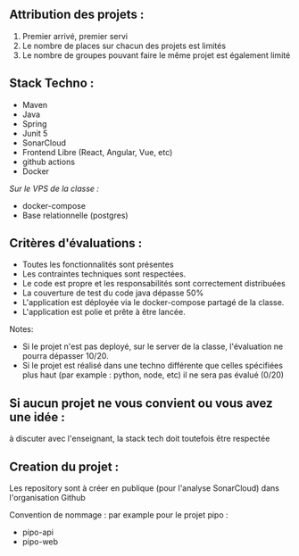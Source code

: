 ## Attribution des projets :

1. Premier arrivé, premier servi
2. Le nombre de places sur chacun des projets est limités
3. Le nombre de groupes pouvant faire le même projet est également limité


## Stack Techno :

* Maven
* Java
* Spring
* Junit 5
* SonarCloud
* Frontend Libre (React, Angular, Vue, etc) 
* github actions
* Docker

*Sur le VPS de la classe :*
* docker-compose
* Base relationnelle (postgres)


## Critères d'évaluations :

* Toutes les fonctionnalités sont présentes
* Les contraintes techniques sont respectées.
* Le code est propre et les responsabilités sont correctement distribuées
* La couverture de test du code java dépasse 50%
* L'application est déployée via le docker-compose partagé de la classe.
* L'application est polie et prête à être lancée.

Notes: 
* Si le projet n'est pas deployé, sur le server de la classe, l'évaluation ne pourra dépasser 10/20.
* Si le projet est réalisé dans une techno différente que celles spécifiées plus haut (par example : python, node, etc) il ne sera pas évalué (0/20)


## Si aucun projet ne vous convient ou vous avez une idée :

à discuter avec l'enseignant, la stack tech doit toutefois être respectée

## Creation du projet : 

Les repository sont à créer en publique (pour l'analyse SonarCloud) dans l'organisation Github

Convention de nommage : par example pour le projet pipo : 
* pipo-api
* pipo-web

